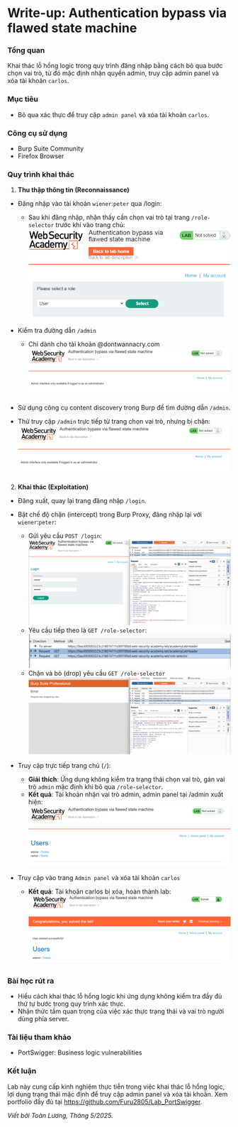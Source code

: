 # Write-up: Authentication bypass via flawed state machine

### Tổng quan
Khai thác lỗ hổng logic trong quy trình đăng nhập bằng cách bỏ qua bước chọn vai trò, từ đó mặc định nhận quyền admin, truy cập admin panel và xóa tài khoản `carlos`.

### Mục tiêu
- Bỏ qua xác thực để truy cập `admin panel` và xóa tài khoản `carlos`.

### Công cụ sử dụng
- Burp Suite Community
- Firefox Browser

### Quy trình khai thác
1. **Thu thập thông tin (Reconnaissance)**
- Đăng nhập vào tài khoản `wiener`:`peter` qua /login:
    - Sau khi đăng nhập, nhận thấy cần chọn vai trò tại trang `/role-selector` trước khi vào trang chủ:
        ![role](./images/role.png)

- Kiểm tra đường dẫn `/admin`
    - Chỉ dành cho tài khoản @dontwannacry.com
    ![admin](./images/admin.png)

- Sử dụng công cụ content discovery trong Burp để tìm đường dẫn `/admin`.
- Thử truy cập `/admin` trực tiếp từ trang chọn vai trò, nhưng bị chặn:
    ![chặn](./images/admin.png)

2. **Khai thác (Exploitation)**
- Đăng xuất, quay lại trang đăng nhập `/login`.
- Bật chế độ chặn (intercept) trong Burp Proxy, đăng nhập lại với `wiener`:`peter`:
    - Gửi yêu cầu `POST /login`:
        ![login](./images/login.png)
    - Yêu cầu tiếp theo là `GET /role-selector`:
        ![drop](./images/drop.png)
    - Chặn và bỏ (drop) yêu cầu `GET /role-selector`
        ![home](./images/home.png)

- Truy cập trực tiếp trang chủ (`/`):
    - **Giải thích**: Ứng dụng không kiểm tra trạng thái chọn vai trò, gán vai trò `admin` mặc định khi bỏ qua `/role-selector`.
    - **Kết quả**: Tài khoản nhận vai trò admin, admin panel tại /admin xuất hiện:
    ![admin](./images/adminpanel.png)
    
- Truy cập vào trang `Admin panel` và xóa tài khoản `carlos`
    - **Kết quả**: Tài khoản carlos bị xóa, hoàn thành lab:
        ![solved](./images/solved.png)

### Bài học rút ra
- Hiểu cách khai thác lỗ hổng logic khi ứng dụng không kiểm tra đầy đủ thứ tự bước trong quy trình xác thực.
- Nhận thức tầm quan trọng của việc xác thực trạng thái và vai trò người dùng phía server.

### Tài liệu tham khảo
- PortSwigger: Business logic vulnerabilities

### Kết luận
Lab này cung cấp kinh nghiệm thực tiễn trong việc khai thác lỗ hổng logic, lợi dụng trạng thái mặc định để truy cập admin panel và xóa tài khoản. Xem portfolio đầy đủ tại https://github.com/Furu2805/Lab_PortSwigger.

*Viết bởi Toàn Lương, Tháng 5/2025.*